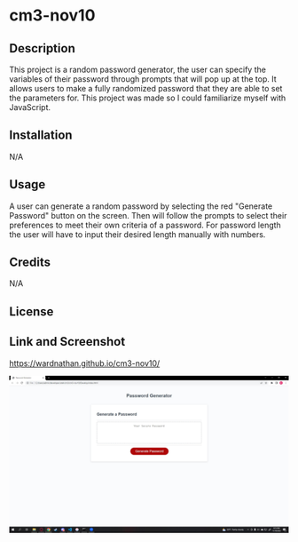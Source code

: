 # cm3-nov10

## Description

This project is a random password generator, the user can specify the variables of their password through prompts that will pop up at the top. It allows users to make a fully randomized password that they are able to set the parameters for. This project was made so I could familiarize myself with JavaScript.

## Installation

N/A

## Usage

A user can generate a random password by selecting the red "Generate Password" button on the screen. Then will follow the prompts to select their preferences to meet their own criteria of a password. For password length the user will have to input their desired length manually with numbers.

## Credits

N/A

## License



## Link and Screenshot

https://wardnathan.github.io/cm3-nov10/

![alt text](./assets/images/m2challengescreenshot.jpg)